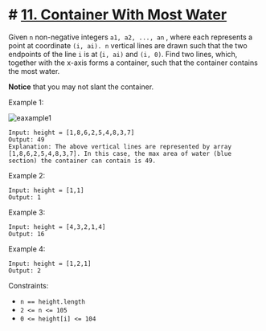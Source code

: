 # # [11. Container With Most Water](https://leetcode.com/problems/container-with-most-water)

Given `n` non-negative integers `a1, a2, ..., an` , where each represents a point at coordinate `(i, ai). n` vertical lines are drawn such that the two endpoints of the line `i` is at (`i, ai)` and `(i, 0)`. Find two lines, which, together with the x-axis forms a container, such that the container contains the most water.

**Notice** that you may not slant the container.

Example 1:

![eaxample1](https://s3-lc-upload.s3.amazonaws.com/uploads/2018/07/17/question_11.jpg)

```
Input: height = [1,8,6,2,5,4,8,3,7]
Output: 49
Explanation: The above vertical lines are represented by array [1,8,6,2,5,4,8,3,7]. In this case, the max area of water (blue section) the container can contain is 49.
```


Example 2:
```
Input: height = [1,1]
Output: 1
```

Example 3:
```
Input: height = [4,3,2,1,4]
Output: 16
```

Example 4:
```
Input: height = [1,2,1]
Output: 2
```

Constraints:

- `n == height.length`
- `2 <= n <= 105`
- `0 <= height[i] <= 104`

